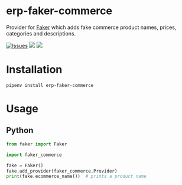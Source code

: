 # erp-faker-commerce
Provider for [Faker](https://faker.readthedocs.io/) which adds fake commerce product names, prices, categories and descriptions.

[![Issues](https://img.shields.io/github/issues/nicobritos/python-faker-commerce)](https://github.com/nicobritos/python-faker-commerce/issues)
![](https://img.shields.io/pypi/pyversions/faker-commerce.svg)
![](https://img.shields.io/github/license/nicobritos/python-faker-commerce)

# Installation

```
pipenv install erp-faker-commerce
```

# Usage

## Python

```python
from faker import Faker

import faker_commerce

fake = Faker()
fake.add_provider(faker_commerce.Provider)
print(fake.ecommerce_name())  # prints a product name
```
